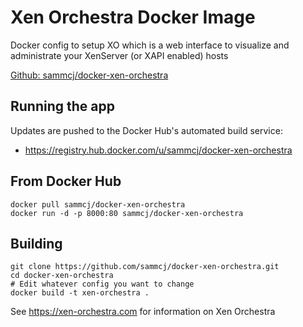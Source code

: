 # Xen Orchestra Docker Image


Docker config to setup XO which is a web interface to visualize and administrate your XenServer (or XAPI enabled) hosts

[Github: sammcj/docker-xen-orchestra](https://github.com/sammcj/docker-xen-orchestra)

## Running the app

Updates are pushed to the Docker Hub's automated build service:

* <https://registry.hub.docker.com/u/sammcj/docker-xen-orchestra>


## From Docker Hub

```shell
docker pull sammcj/docker-xen-orchestra
docker run -d -p 8000:80 sammcj/docker-xen-orchestra
```

## Building

```shell
git clone https://github.com/sammcj/docker-xen-orchestra.git
cd docker-xen-orchestra
# Edit whatever config you want to change
docker build -t xen-orchestra .
```

See <https://xen-orchestra.com> for information on Xen Orchestra

